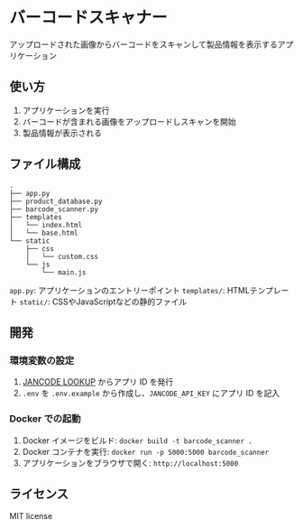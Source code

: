 # バーコードスキャナー

アップロードされた画像からバーコードをスキャンして製品情報を表示するアプリケーション

## 使い方

1. アプリケーションを実行
2. バーコードが含まれる画像をアップロードしスキャンを開始
3. 製品情報が表示される

## ファイル構成

```
.
├── app.py
├── product_database.py
├── barcode_scanner.py
├── templates
│   └── index.html
│   └── base.html
└── static
    ├── css
    │   └── custom.css
    └── js
        └── main.js
```

`app.py`: アプリケーションのエントリーポイント
`templates/`: HTMLテンプレート
`static/`: CSSやJavaScriptなどの静的ファイル

## 開発

### 環境変数の設定

1. [JANCODE LOOKUP](https://www.jancodelookup.com/) からアプリ ID を発行
2. `.env` を `.env.example` から作成し、`JANCODE_API_KEY` にアプリ ID を記入

### Docker での起動

1.  Docker イメージをビルド: `docker build -t barcode_scanner .`
2.  Docker コンテナを実行: `docker run -p 5000:5000 barcode_scanner`
3.  アプリケーションをブラウザで開く: `http://localhost:5000`

## ライセンス

MIT license
